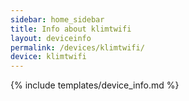 ```yaml
---
sidebar: home_sidebar
title: Info about klimtwifi
layout: deviceinfo
permalink: /devices/klimtwifi/
device: klimtwifi
---
```

{% include templates/device_info.md %}
